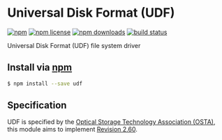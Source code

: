 # Universal Disk Format (UDF)
[![npm](https://img.shields.io/npm/v/udf.svg?style=flat-square)](https://npmjs.com/package/udf)
[![npm license](https://img.shields.io/npm/l/udf.svg?style=flat-square)](https://npmjs.com/package/udf)
[![npm downloads](https://img.shields.io/npm/dm/udf.svg?style=flat-square)](https://npmjs.com/package/udf)
[![build status](https://img.shields.io/travis/jhermsmeier/node-udf.svg?style=flat-square)](https://travis-ci.org/jhermsmeier/node-udf)

Universal Disk Format (UDF) file system driver

## Install via [npm](https://npmjs.com)

```sh
$ npm install --save udf
```

## Specification

UDF is specified by the [Optical Storage Technology Association (OSTA)](http://www.osta.org/specs/index.htm),
this module aims to implement [Revision 2.60](http://www.osta.org/specs/pdf/udf260.pdf).
